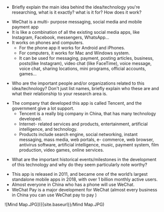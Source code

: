 * Briefly explain the main idea behind the idea/technology you're researching, what is it exactly? what is it for? How does it work?
- WeChat is a multi- purpose messaging, social media and mobile payment app
- It is like a combination of all the existing social media apps, like Instagram, Facebook, messengers, WhatsApp... 
- It works on phones and computers. 
    - For the phone app it works for Android and iPhones.
    - For computers, it works for Mac and Windows system. 
    - It can be used for messaging, payment, posting articles, business, posts(like Instagram), video chat (like FaceTime), voice message, voice chat, sharing locations, mini programs, official accounts, games...

* Who are the important people and/or organizations related to this idea/technology? Don't just list names, briefly explain who these are and what their relationship to your research area is.
- The company that developed this app is called Tencent, and the government give a lot support. 
    - Tencent is a really big company in China, that has many technology developed. 
    - Internet- related services and products, entertainment, artificial intelligence, and technology.
    - Products include search engine, social networking, instant messaging, mass media, web portals, e- commerce, web browser, antivirus software, artificial intelligence, music, payment system, film production, video games, online services. 

* What are the important historical events/milestones in the development of this technology and why do they seem particularly note worthy?
- This app is released in 2011, and became one of the world’s largest standalone mobile apps in 2018, with over 1 billion monthly active users. 
- Almost everyone in China who has a phone will use WeChat. 
- WeChat Pay is a major development for WeChat (almost every business in China you can use WeChat pay to pay )

![Mind Map.JPG]({{site.baseurl}}/Mind Map.JPG)
